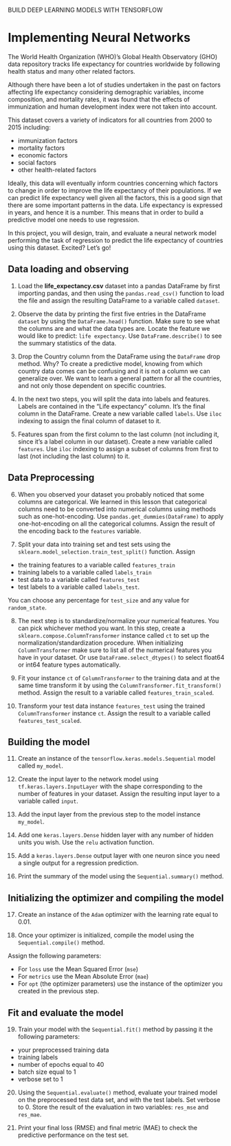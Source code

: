 BUILD DEEP LEARNING MODELS WITH TENSORFLOW
# Implementing Neural Networks
The World Health Organization (WHO)’s Global Health Observatory (GHO) data repository tracks life expectancy for countries worldwide by following health status and many other related factors.

Although there have been a lot of studies undertaken in the past on factors affecting life expectancy considering demographic variables, income composition, and mortality rates, it was found that the effects of immunization and human development index were not taken into account.

This dataset covers a variety of indicators for all countries from 2000 to 2015 including:

* immunization factors
* mortality factors
* economic factors
* social factors
* other health-related factors

Ideally, this data will eventually inform countries concerning which factors to change in order to improve the life expectancy of their populations. If we can predict life expectancy well given all the factors, this is a good sign that there are some important patterns in the data. Life expectancy is expressed in years, and hence it is a number. This means that in order to build a predictive model one needs to use regression.

In this project, you will design, train, and evaluate a neural network model performing the task of regression to predict the life expectancy of countries using this dataset. Excited? Let’s go!

## Data loading and observing
1. Load the __life_expectancy.csv__ dataset into a pandas DataFrame by first importing pandas, and then using the `pandas.read_csv()` function to load the file and assign the resulting DataFrame to a variable called `dataset`.

2. Observe the data by printing the first five entries in the DataFrame `dataset` by using the `DataFrame.head()` function. Make sure to see what the columns are and what the data types are. Locate the feature we would like to predict: `life expectancy`. Use `DataFrame.describe()` to see the summary statistics of the data.

3. Drop the Country column from the DataFrame using the `DataFrame` drop method. Why? To create a predictive model, knowing from which country data comes can be confusing and it is not a column we can generalize over. We want to learn a general pattern for all the countries, and not only those dependent on specific countries.

4. In the next two steps, you will split the data into labels and features. Labels are contained in the “Life expectancy” column. It’s the final column in the DataFrame. Create a new variable called `labels`. Use `iloc` indexing to assign the final column of dataset to it.


5. Features span from the first column to the last column (not including it, since it’s a label column in our dataset). Create a new variable called `features`. Use `iloc` indexing to assign a subset of columns from first to last (not including the last column) to it.

## Data Preprocessing
6. When you observed your dataset you probably noticed that some columns are categorical. We learned in this lesson that categorical columns need to be converted into numerical columns using methods such as one-hot-encoding. Use `pandas.get_dummies(DataFrame)` to apply one-hot-encoding on all the categorical columns. Assign the result of the encoding back to the `features` variable.


7. Split your data into training set and test sets using the `sklearn.model_selection.train_test_split()` function. Assign

* the training features to a variable called `features_train`
* training labels to a variable called `labels_train`
* test data to a variable called `features_test`
* test labels to a variable called `labels_test`.

You can choose any percentage for `test_size` and any value for `random_state`.

8. The next step is to standardize/normalize your numerical features. You can pick whichever method you want. In this step, create a `sklearn.compose.ColumnTransformer` instance called `ct` to set up the normalization/standardization procedure. When initializing `ColumnTransformer` make sure to list all of the numerical features you have in your dataset. Or use `DataFrame.select_dtypes()` to select float64 or int64 feature types automatically.

9. Fit your instance `ct` of `ColumnTransformer` to the training data and at the same time transform it by using the `ColumnTransformer.fit_transform()` method. Assign the result to a variable called `features_train_scaled`.


10. Transform your test data instance `features_test` using the trained `ColumnTransformer` instance `ct`. Assign the result to a variable called `features_test_scaled`.


## Building the model
11. Create an instance of the `tensorflow.keras.models.Sequential` model called `my_model`.


12. Create the input layer to the network model using `tf.keras.layers.InputLayer` with the shape corresponding to the number of features in your dataset. Assign the resulting input layer to a variable called `input`.


13. Add the input layer from the previous step to the model instance `my_model`.


14. Add one `keras.layers.Dense` hidden layer with any number of hidden units you wish. Use the `relu` activation function.

15. Add a `keras.layers.Dense` output layer with one neuron since you need a single output for a regression prediction.

16. Print the summary of the model using the `Sequential.summary()` method.

## Initializing the optimizer and compiling the model
17. Create an instance of the `Adam` optimizer with the learning rate equal to 0.01.


18. Once your optimizer is initialized, compile the model using the `Sequential.compile()` method.

Assign the following parameters:

* For `loss` use the Mean Squared Error (`mse`)
* For `metrics` use the Mean Absolute Error (`mae`)
* For `opt` (the optimizer parameters) use the instance of the optimizer you created in the previous step.

## Fit and evaluate the model
19. Train your model with the `Sequential.fit()` method by passing it the following parameters:

* your preprocessed training data 
* training labels
* number of epochs equal to 40
* batch size equal to 1
* verbose set to 1

20. Using the `Sequential.evaluate()` method, evaluate your trained model on the preprocessed test data set, and with the test labels. Set verbose to 0. Store the result of the evaluation in two variables: `res_mse` and `res_mae`.


21. Print your final loss (RMSE) and final metric (MAE) to check the predictive performance on the test set.